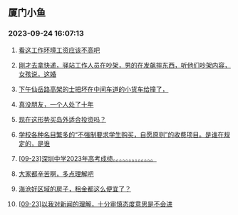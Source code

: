 ## 厦门小鱼 
### 2023-09-24 16:07:13

1. [看这工作环境工资应该不高吧](http://bbs.xmfish.com/read-htm-tid-18077840.html)

2. [刚才去拿快递，驿站工作人员在吵架，男的在发飙摔东西，听他们吵架内容，女孩说，这婚](http://bbs.xmfish.com/read-htm-tid-18078008.html)

3. [下午仙岳路高架的士把坏在中间车道的小货车给撞了，](http://bbs.xmfish.com/read-htm-tid-18077925.html)

4. [真没朋友，一个人处了十年](http://bbs.xmfish.com/read-htm-tid-18077943.html)

5. [现在这形势买岛外适合投资吗？](http://bbs.xmfish.com/read-htm-tid-18077991.html)

6. [学校各种名目繁多的“不强制要求学生购买，自愿原则”的收费项目。是谁在规定的，是谁](http://bbs.xmfish.com/read-htm-tid-18077933.html)

7. [[09-23]深圳中学2023年高考成绩。。。。。。。。。。。。。](http://bbs.xmfish.com/read-htm-tid-18077910.html)

8. [大家都辛苦啊，多点理解吧](http://bbs.xmfish.com/read-htm-tid-18077882.html)

9. [海沧好区域的房子，租金都这么便宜了？](http://bbs.xmfish.com/read-htm-tid-18077916.html)

10. [[09-23]以我对新闻的理解，十分审慎态度意思是不会进](http://bbs.xmfish.com/read-htm-tid-18077842.html)

